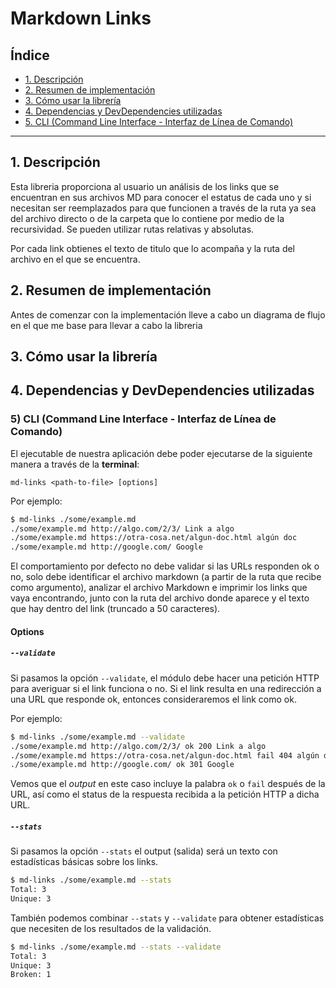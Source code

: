 # Markdown Links

## Índice

* [1. Descripción](#1-descripción)
* [2. Resumen de implementación](#2-resumen-de-implementación)
* [3. Cómo usar la librería](#3-cómo-usar-la-librería)
* [4. Dependencias y DevDependencies utilizadas](#4-dependencias-y-devdependencies-utilizadas)
* [5. CLI (Command Line Interface - Interfaz de Línea de Comando)](#5-cli-command-line-interface-interfaz-de-linea-de-comando)

***

## 1. Descripción 

Esta libreria proporciona al usuario un análisis de los links que se encuentran en sus archivos MD para conocer el estatus de cada uno y si necesitan ser reemplazados para que funcionen a través de la ruta ya sea del archivo directo o de la carpeta que lo contiene por medio de la recursividad. Se pueden utilizar rutas relativas y absolutas. 

Por cada link obtienes el texto de titulo que lo acompaña y la ruta del archivo en el que se encuentra.

## 2. Resumen de implementación

Antes de comenzar con la implementación lleve a cabo un diagrama de flujo en el que me base para llevar a cabo la libreria

## 3. Cómo usar la librería


## 4. Dependencias y DevDependencies utilizadas


### 5) CLI (Command Line Interface - Interfaz de Línea de Comando)

El ejecutable de nuestra aplicación debe poder ejecutarse de la siguiente
manera a través de la **terminal**:

`md-links <path-to-file> [options]`

Por ejemplo:

```sh
$ md-links ./some/example.md
./some/example.md http://algo.com/2/3/ Link a algo
./some/example.md https://otra-cosa.net/algun-doc.html algún doc
./some/example.md http://google.com/ Google
```

El comportamiento por defecto no debe validar si las URLs responden ok o no,
solo debe identificar el archivo markdown (a partir de la ruta que recibe como
argumento), analizar el archivo Markdown e imprimir los links que vaya
encontrando, junto con la ruta del archivo donde aparece y el texto
que hay dentro del link (truncado a 50 caracteres).

#### Options

##### `--validate`

Si pasamos la opción `--validate`, el módulo debe hacer una petición HTTP para
averiguar si el link funciona o no. Si el link resulta en una redirección a una
URL que responde ok, entonces consideraremos el link como ok.

Por ejemplo:

```sh
$ md-links ./some/example.md --validate
./some/example.md http://algo.com/2/3/ ok 200 Link a algo
./some/example.md https://otra-cosa.net/algun-doc.html fail 404 algún doc
./some/example.md http://google.com/ ok 301 Google
```

Vemos que el _output_ en este caso incluye la palabra `ok` o `fail` después de
la URL, así como el status de la respuesta recibida a la petición HTTP a dicha
URL.

##### `--stats`

Si pasamos la opción `--stats` el output (salida) será un texto con estadísticas
básicas sobre los links.

```sh
$ md-links ./some/example.md --stats
Total: 3
Unique: 3
```

También podemos combinar `--stats` y `--validate` para obtener estadísticas que
necesiten de los resultados de la validación.

```sh
$ md-links ./some/example.md --stats --validate
Total: 3
Unique: 3
Broken: 1
```

